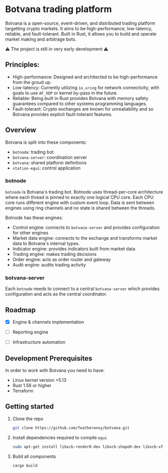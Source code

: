 # Botvana trading platform

Botvana is a open-source, event-driven, and distributed trading platform targetting
crypto markets. It aims to be high-performance, low-latency, reliable, and
fault-tolerant. Built in Rust, it allows you to build and operate market making
and arbitrage bots.

⚠️ The project is still in very early development ⚠️

## Principles:

-   High-performance: Designed and architected to be high-performance from the
    groud up.
-   Low-latency: Currently utilizing `io_uring` for network connectivity, with
    goals to use `AF_XDP` or kernel by-pass in the future.
-   Reliable: Being built in Rust provides Botvana with  memory safety guarantees
    compared to other systems programming languages.
-   Fault-tolerant: Crypto exchanges are known for unrealiability and so Botvana
    provides explicit fault-tolerant features.

## Overview

Botvana is split into these components:

-   `botnode`: trading bot
-   `botvana-server`: coordination server
-   `botvana`: shared platform definitions
-   `station-egui`: control application

### botnode

`botnode` is Botvana's trading bot. Botnode uses thread-per-core architecture where
each thread is pinned to exactly one logical CPU core. Each CPU core runs different
engine with custom event loop. Data is sent between engines using ring
channels and no state is shared between the threads.

Botnode has these engines:

- Control engine: connects to `botvana-server` and provides configuration for
  other engines
- Market data engine: connects to the exchange and transforms market data to
  Botvana's internal types.
- Indicator engine: provides indicators built from market data
- Trading engine: makes trading decisions
- Order engine: acts as order router and gateway
- Audit engine: audits trading activity

### botvana-server

Each `botnode` needs to connect to a central `botvana-server` which provides
configuration and acts as the central coordinator.

## Roadmap

- [x] Engine & channels implementation
- [ ] Reporting engine
- [ ] Infrastructure automation


## Development Prerequisites

In order to work with Botvana you need to have:

-   Linux kernel version >5.13
-   Rust 1.56 or higher
-   Terraform

## Getting started

1.  Clone the repo
    ```sh
    git clone https://github.com/featherenvy/botvana.git
    ```
2.  Install dependencies required to compile `egui`
    ```sh
    sudo apt-get install libxcb-render0-dev libxcb-shape0-dev libxcb-xfixes0-dev libspeechd-dev libxkbcommon-dev libssl-dev
    ```
3.  Build all components
    ```sh
    cargo build
    ```
